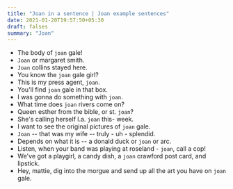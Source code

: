 ```yaml
---
title: "Joan in a sentence | Joan example sentences"
date: 2021-01-20T19:57:50+05:30
draft: falses
summary: "Joan"
---
```

- The body of `joan` gale!
- `Joan` or margaret smith.
- `Joan` collins stayed here.
- You know the `joan` gale girl?
- This is my press agent, `joan`.
- You'll find `joan` gale in that box.
- I was gonna do something with `joan`.
- What time does `joan` rivers come on?
- Queen esther from the bible, or st. `joan`?
- She's calling herself l.a. `joan` this- week.
- I want to see the original pictures of `joan` gale.
- `Joan` -- that was my wife -- truly - uh - splendid.
- Depends on what it is -- a donald duck or `joan` or arc.
- Listen, when your band was playing at roseland - `joan`, call a cop!
- We've got a playgirl, a candy dish, a `joan` crawford post card, and lipstick.
- Hey, mattie, dig into the morgue and send up all the art you have on `joan` gale.
                 

